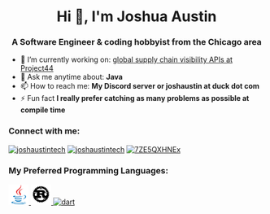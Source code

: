 <h1 align="center">Hi 👋, I'm Joshua Austin</h1>
<h3 align="center">A Software Engineer & coding hobbyist from the Chicago area</h3>

- 🔭 I’m currently working on: [global supply chain visibility APIs at Project44](https://project44.com)
- 💬 Ask me anytime about: **Java**
- 📫 How to reach me: **My Discord server or joshaustin at duck dot com**
- ⚡ Fun fact **I really prefer catching as many problems as possible at compile time**

<h3 align="left">Connect with me:</h3>
<p align="left">
<a href="https://twitter.com/joshaustintech" target="blank"><img align="center" src="https://raw.githubusercontent.com/rahuldkjain/github-profile-readme-generator/master/src/images/icons/Social/twitter.svg" alt="joshaustintech" height="30" width="40" /></a>
<a href="https://linkedin.com/in/joshaustintech" target="blank"><img align="center" src="https://raw.githubusercontent.com/rahuldkjain/github-profile-readme-generator/master/src/images/icons/Social/linked-in-alt.svg" alt="joshaustintech" height="30" width="40" /></a>
<a href="https://discord.gg/7ZE5QXHNEx" target="blank"><img align="center" src="https://raw.githubusercontent.com/rahuldkjain/github-profile-readme-generator/master/src/images/icons/Social/discord.svg" alt="7ZE5QXHNEx" height="30" width="40" /></a>
</p>

<h3 align="left">My Preferred Programming Languages:</h3>
<p align="left"> <a href="https://dev.java" target="_blank" rel="noreferrer"> <img src="https://raw.githubusercontent.com/devicons/devicon/master/icons/java/java-original.svg" alt="java" width="40" height="40"/> </a> <a href="https://www.rust-lang.org" target="_blank" rel="noreferrer"> <img src="https://raw.githubusercontent.com/devicons/devicon/master/icons/rust/rust-plain.svg" alt="rust" width="40" height="40"/> </a><a href="https://dart.dev" target="_blank" rel="noreferrer"> <img src="https://www.vectorlogo.zone/logos/dartlang/dartlang-icon.svg" alt="dart" width="40" height="40"/> </a></p>
